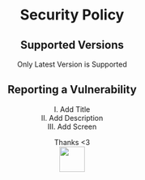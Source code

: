 <div align=center>
  
# Security Policy

## Supported Versions

Only Latest Version is Supported

## Reporting a Vulnerability

I. Add Title</br>
II. Add Description</br>
III. Add Screen</br>

Thanks <3</br>
<img height=50px src="https://github.com/Kokomichrzan/CPP-Data/blob/Info/Assets/Thanks.gif"></img>
</div>
